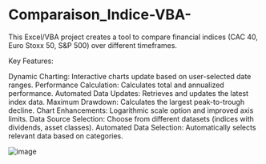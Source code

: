 # Comparaison_Indice-VBA-
This Excel/VBA project creates a tool to compare financial indices (CAC 40, Euro Stoxx 50, S&amp;P 500) over different timeframes.

Key Features:

Dynamic Charting: Interactive charts update based on user-selected date ranges.
Performance Calculation: Calculates total and annualized performance.
Automated Data Updates: Retrieves and updates the latest index data.
Maximum Drawdown: Calculates the largest peak-to-trough decline.
Chart Enhancements: Logarithmic scale option and improved axis limits.
Data Source Selection: Choose from different datasets (indices with dividends, asset classes).
Automated Data Selection: Automatically selects relevant data based on categories.

![image](https://github.com/user-attachments/assets/4af3f7a6-0f50-422a-806f-b4be35b2c788)
